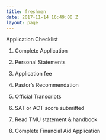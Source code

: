 ```yaml
---
title: freshmen
date: 2017-11-14 16:49:00 Z
layout: page
---
```


Application Checklist

1. Complete Application

2. Personal Statements

3. Application fee

4. Pastor’s Recommendation

5. Official Transcripts

6. SAT or ACT score submitted

7. Read TMU statement & handbook

8. Complete Financial Aid Application
